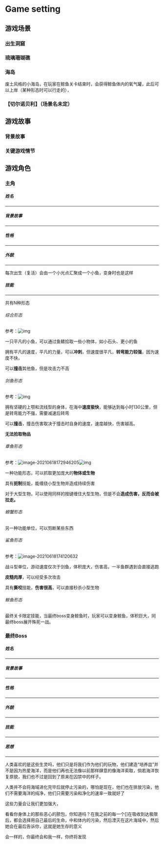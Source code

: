 # Game setting

## 游戏场景

### 出生洞窟



### 琉璃珊瑚礁



### 海岛

废土风格的小海岛，在玩家在鲸鱼关卡结束时，会获得鲸鱼体内的氧气罐，此后可以上岸（某种形态时可以行走的），



### 【切尔诺贝利】（场景名未定）

## 游戏故事

### 背景故事



### 关键游戏情节



## 游戏角色

### 主角

##### 姓名

----------------



##### 背景故事

----------------------



##### 性格

---------------------------



##### 外貌

----------------------

每次出生（复活）会由一个小光点汇聚成一个小鱼，变身时也是这样

##### 技能

-------------------------

共有N种形态

###### 综合形态

参考：![img](D:\github\seabed_game\游戏策划\image\1c950a7b02087bf49298e2aaf9d3572c11dfcf79.jpg)

一只平凡的小鱼，可以通过鱼鳍拾取一些小物体，如小石头、更小的鱼

拥有平凡的速度，平凡的力量，可以**冲刺**，但速度很平凡，**转弯能力较强**，因为速度不快，

可以**撞击**其他鱼，但是攻击力不高

###### 剑鱼形态

参考：![img](D:\github\seabed_game\游戏策划\image\u=3679559070,1074580140&fm=26&fmt=auto&gp=0.jpg)

拥有坚硬的上颚和流线型的身体，在海中**速度极快**，能够达到每小时130公里，但是转弯能力不强，需要减速后转弯

可以**撞击**，撞击伤害取决于撞击时自身的速度，速度越快，伤害越高。

**无法拾取物品**

###### 章鱼形态

参考：![image-20210618172946205](D:\github\seabed_game\游戏策划\image\image-20210618172946205.png)![img](D:\github\seabed_game\游戏策划\image\u=1060571,2281024942&fm=26&fmt=auto&gp=0.jpg)

一种功能形态，可以抓取更加庞大的**物体或生物**

具有**扼制**技能，能缠绕小型生物并造成持续伤害

对于大型生物，可以使用同样的按键缠住大型生物，但是不会**造成伤害，反而会被拉走。**

###### 螃蟹形态

另一种功能单位，可以剪断某些东西

###### 鲨鱼形态

参考：![image-20210618174120632](D:\github\seabed_game\游戏策划\image\image-20210618174120632.png)

战斗型单位，游动速度仅次于剑鱼，体积庞大，伤害高，一半鱼群遇到会直接逃跑

**皮糙肉厚**，可以经受多次攻击

具有**撕咬**技能，**伤害很高**，可以直接秒杀小型生物

###### 鲸鱼形态

最终关卡限定技能，当最终boss变身鲸鱼时，玩家可以变身鲸鱼，体积巨大，同最终boss展开殊死一战。

### 最终Boss

##### 姓名

----------------------



##### 背景故事

----------------------



##### 性格

---------------------------



##### 外貌

----------------------



##### 技能

-------------------------



##### 思想

-----------------

人类喜欢的是这些生灵吗，他们只是将我们作为他们的玩物，他们建造“培养皿”并不是因为热爱海洋，而是他们再也无法像以前那样肆意的像海洋索取，倘若海洋恢复原貌，我们也不过是回到了原来在囚禁中的样子。

人类并不会将海域进化完毕后就停止污染的，哪怕是现在，他们也在排放污染，他们不需要海洋的纯净，他们只需要污染和净化的速率一致就好了

这些力量会让我们更加强大，

看看你身体上的那些恶心的脓包，你知道吗？在我之前的每一个[]在吸收到达极限后，都会选择用自己最后的生命，中和体内的污染，然后湮灭在这片海域中，然后她会在最后告诉你，这就是她生存的意义

会一样的，你最终会和我一样，你终将发现
